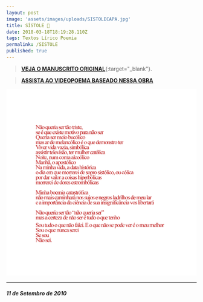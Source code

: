```yaml
---
layout: post
image: 'assets/images/uploads/SISTOLECAPA.jpg'
title: SÍSTOLE 🖤
date: 2018-03-18T18:19:28.110Z
tags: Textos Lírico Poemia
permalink: /SISTOLE
published: true
---
```

>[**VEJA O MANUSCRITO ORIGINAL**](assets/images/uploads/sistolemanuscrito.jpg){:target="_blank"}.

>[**ASSISTA AO VIDEOPOEMA BASEADO NESSA OBRA**](/SISTOLEvideopoema)

![a](assets/images/uploads/sistolefull.png)

---

##### *11 de Setembro de 2010*